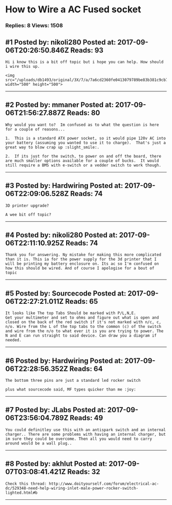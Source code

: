 # How to Wire a AC Fused socket

### Replies: 8 Views: 1508

## \#1 Posted by: nikoli280 Posted at: 2017-09-06T20:26:50.846Z Reads: 93

```
Hi i know this is a bit off topic but i hope you can help. How should i wire this up. 

<img src="/uploads/db1493/original/3X/7/a/7a6cd2360fe0413079789be83b381c9cb742859e.jpg" width="500" height="500">
```

---
## \#2 Posted by: mmaner Posted at: 2017-09-06T21:56:27.887Z Reads: 80

```
Why would you want to?  Im confused as to what the question is here for a couple of reasons...

1.  This is a standard ATX power socket, so it would pipe 120v AC into your battery (assuming you wanted to use it to charge).  That's just a great way to blow crap up :slight_smile:. 

2.  If its just for the switch, to power on and off the board, there are much smaller options available for a couple of bucks.  It would still require a BMS with e-switch or a vedder switch to work though.
```

---
## \#3 Posted by: Hardwiring Posted at: 2017-09-06T22:09:06.528Z Reads: 74

```
3D printer upgrade?

A wee bit off topic?
```

---
## \#4 Posted by: nikoli280 Posted at: 2017-09-06T22:11:10.925Z Reads: 74

```
Thank you for answering. Ny mistake for making this more complicated than it is. This ia for the power supply for the 3d printer that I will be printing my battery enclosure on. Its ac so I'm confused on how this should be wired. And of course I apologise for a bout of topic
```

---
## \#5 Posted by: Sourcecode Posted at: 2017-09-06T22:27:21.011Z Reads: 65

```
It looks like The top Tabs Should be marked with P/L,N,E.
Get your multimeter and set to ohms and figure out what is open and closed on the back of the red switch if it's not marked with n/c, c, n/o. Wire from the L of the top tabs to the common (c) of the switch and wire from the n/o to what ever it is you are trying to power. The N and E can run straight to said device. Can draw you a diagram if needed.
```

---
## \#6 Posted by: Hardwiring Posted at: 2017-09-06T22:28:56.352Z Reads: 64

```
The bottom three pins are just a standard led rocker switch

plus what sourcecode said, MF types quicker than me :joy:
```

---
## \#7 Posted by: JLabs Posted at: 2017-09-06T23:56:04.789Z Reads: 49

```
You could definitley use this with an antispark switch and an internal charger.. There are some problems with having an internal charger, but im sure they could be overcome. Then all you would need to carry around would be a wall plug..
```

---
## \#8 Posted by: akhlut Posted at: 2017-09-07T03:08:41.421Z Reads: 32

```
Check this thread: http://www.doityourself.com/forum/electrical-ac-dc/529348-need-help-wiring-inlet-male-power-rocker-switch-lighted.html#b
```

---
